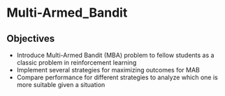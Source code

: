 # Multi-Armed_Bandit
## Objectives
* Introduce Multi-Armed Bandit (MBA) problem to fellow students as a classic problem in reinforcement learning
* Implement several strategies for maximizing outcomes for MAB
* Compare performance for different strategies to analyze which one is more suitable given a situation
